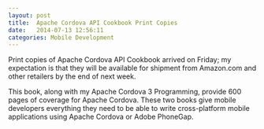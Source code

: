 ```yaml
---
layout: post
title:  Apache Cordova API Cookbook Print Copies
date:   2014-07-13 12:56:11
categories: Mobile Development
---
```

Print copies of Apache Cordova API Cookbook arrived on Friday; my expectation is that they will be available for shipment from Amazon.com and other retailers by the end of next week.

This book, along with my Apache Cordova 3 Programming, provide 600 pages of coverage for Apache Cordova. These two books give mobile developers everything they need to be able to write cross-platform mobile applications using Apache Cordova or Adobe PhoneGap.
